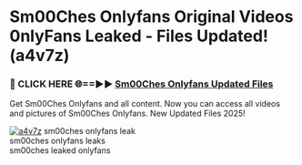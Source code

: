 # Sm00Ches Onlyfans Original Videos 0nlyFans Leaked - Files Updated! (a4v7z)

<h3>🔴 CLICK HERE 🌐==►► <a href="https://tinyurl.com/2wckxsce" rel="nofollow">Sm00Ches Onlyfans Updated Files</a></h3>

Get Sm00Ches Onlyfans and all content. Now you can access all videos and pictures of Sm00Ches Onlyfans. New Updated Files 2025!

[![a4v7z](https://i.imgur.com/AFduVYN.gif)](https://tinyurl.com/2wckxsce)
sm00ches onlyfans leak<br>
sm00ches onlyfans leaks<br>
sm00ches leaked onlyfans